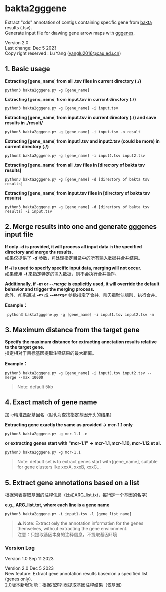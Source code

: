 # bakta2gggene
Extract "cds" annotation of contigs containing specific gene from [bakta](https://github.com/oschwengers/bakta) results (.tsv).  
Generate input file for drawing gene arrow maps with [gggenes](https://cran.r-project.org/web/packages/gggenes/vignettes/introduction-to-gggenes.html).  
  
Version 2.0  
Last change: Dec 5 2023  
Copy right reserved : Lu Yang (yanglu2016@cau.edu.cn)  
  
## 1. Basic usage

**Extracting [gene_name] from all .tsv files in current directory (./)**  

    python3 bakta2gggene.py -g [gene_name]  
**Extracting [gene_name] from input.tsv in current directory (./)**

    python3 bakta2gggene.py -g [gene_name] -i input.tsv
**Extracting [gene_name] from input.tsv in current directory (./) and save results in ./result/**

    python3 bakta2gggene.py -g [gene_name] -i input.tsv -o result
**Extracting [gene_name] from input1.tsv and input2.tsv (could be more) in current directory (./)**

    python3 bakta2gggene.py -g [gene_name] -i input1.tsv input2.tsv
**Extracting [gene_name] from all .tsv files in [directory of bakta tsv results]**

    python3 bakta2gggene.py -g [gene_name] -d [directory of bakta tsv results]
**Extracting [gene_name] from input.tsv files in [directory of bakta tsv results]**

    python3 bakta2gggene.py -g [gene_name] -d [directory of bakta tsv results] -i input.tsv
## 2. Merge results into one and generate gggenes input file  
**If only *-d* is provided, it will process all input data in the specified directory and merge the results.**  
  如果仅提供了 ***-d*** 参数，将处理指定目录中的所有输入数据并合并结果。  

**If *-i* is used to specify specific input data, merging will not occur.**  
  如果使用 ***-i*** 来指定特定的输入数据，则不会执行合并操作。  

**Additionally, if *-m* or *--merge* is explicitly used, it will override the default behavior and trigger the merging process.**  
  此外，如果通过 ***-m*** 或 ***--merge*** 参数指定了合并，则无视默认规则，执行合并。    

**Example：**

     python3 bakta2gggene.py -g [gene_name] -i input1.tsv input2.tsv -m

## 3. Maximum distance from the target gene
**Specify the maximum distance for extracting annotation results relative to the target gene.**  
指定相对于目标基因提取注释结果的最大距离。

**Example：**

    python3 bakta2gggene.py -g [gene_name] -i input1.tsv input2.tsv --merge --max 10000
> Note: default 5kb  

## 4. Exact match of gene name
加-e精准匹配基因名（默认为查找指定基因开头的结果）  

**Extracting gene exactly the same as provided -> mcr-1.1 only**

    python3 bakta2gggene.py -g mcr-1.1 -e 
**or extracting genes start with "mcr-1.1" -> mcr-1.1, mcr-1.10, mcr-1.12 et al.**

    python3 bakta2gggene.py -g mcr-1.1 
> Note: default set is to extract genes start with [gene_name], suitable for gene clusters like xxxA, xxxB, xxxC...

## 5. Extract gene annotations based on a list 
根据列表提取基因的注释信息（比如ARG_list.txt，每行是一个基因的名字）  

**e.g., ARG_list.txt, where each line is a gene name**  

    python3 bakta2gggene.py -i input1.tsv -l [gene_list_name]
> ⚠️ Note: Extract only the annotation information for the genes themselves, without extracting the gene environment.  
>  注意：只提取基因本身的注释信息，不提取基因环境  

### Version Log
Version 1.0  Sep 11 2023  

Version 2.0  Dec 5 2023  
New feature: Extract gene annotation results based on a specified list (genes only).  
2.0版本新增功能：根据指定列表提取基因注释结果（仅基因）
